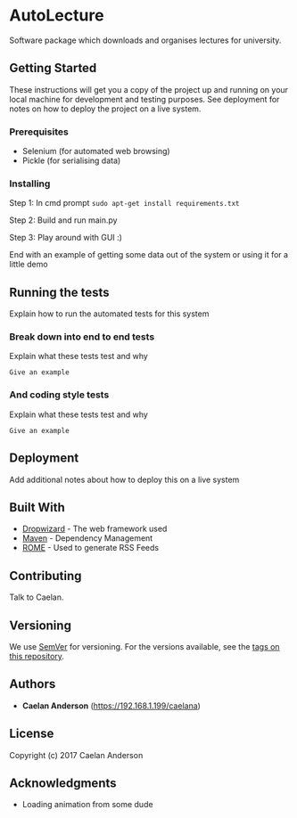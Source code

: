 # AutoLecture

Software package which downloads and organises lectures for university.

## Getting Started

These instructions will get you a copy of the project up and running on your local machine for development and testing purposes. See deployment for notes on how to deploy the project on a live system.

### Prerequisites

- Selenium (for automated web browsing)
- Pickle (for serialising data)

### Installing

Step 1: In cmd prompt ```sudo apt-get install requirements.txt```

Step 2: Build and run main.py

Step 3: Play around with GUI :)

End with an example of getting some data out of the system or using it for a little demo

## Running the tests

Explain how to run the automated tests for this system

### Break down into end to end tests

Explain what these tests test and why

```
Give an example
```

### And coding style tests

Explain what these tests test and why

```
Give an example
```

## Deployment

Add additional notes about how to deploy this on a live system

## Built With

* [Dropwizard](http://www.dropwizard.io/1.0.2/docs/) - The web framework used
* [Maven](https://maven.apache.org/) - Dependency Management
* [ROME](https://rometools.github.io/rome/) - Used to generate RSS Feeds

## Contributing

Talk to Caelan.

## Versioning

We use [SemVer](http://semver.org/) for versioning. For the versions available, see the [tags on this repository](https://github.com/your/project/tags). 

## Authors

* **Caelan Anderson** (https://192.168.1.199/caelana)


## License

Copyright (c) 2017 Caelan Anderson

## Acknowledgments

* Loading animation from some dude

